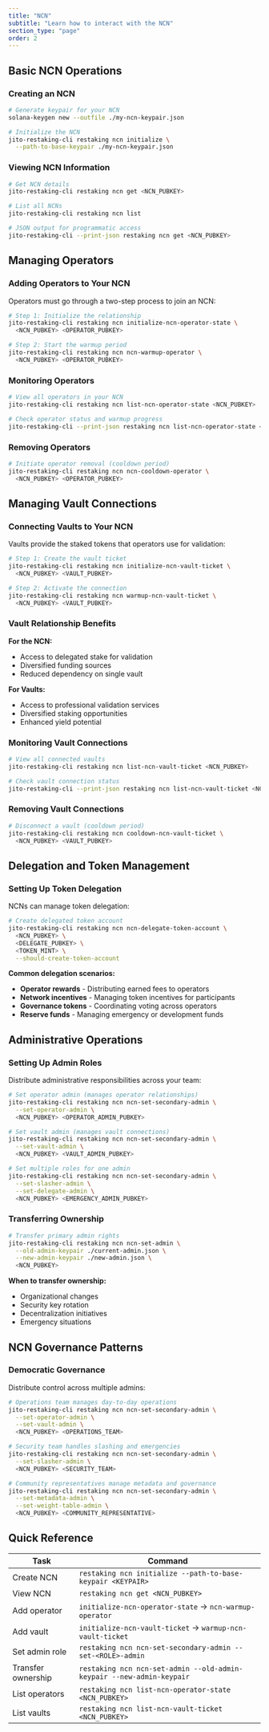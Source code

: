 ```yaml
---
title: "NCN"
subtitle: "Learn how to interact with the NCN"
section_type: "page"
order: 2
---
```


## Basic NCN Operations

### Creating an NCN

```bash
# Generate keypair for your NCN
solana-keygen new --outfile ./my-ncn-keypair.json

# Initialize the NCN
jito-restaking-cli restaking ncn initialize \
  --path-to-base-keypair ./my-ncn-keypair.json
```

### Viewing NCN Information

```bash
# Get NCN details
jito-restaking-cli restaking ncn get <NCN_PUBKEY>

# List all NCNs
jito-restaking-cli restaking ncn list

# JSON output for programmatic access
jito-restaking-cli --print-json restaking ncn get <NCN_PUBKEY>
```

## Managing Operators

### Adding Operators to Your NCN

Operators must go through a two-step process to join an NCN:

```bash
# Step 1: Initialize the relationship
jito-restaking-cli restaking ncn initialize-ncn-operator-state \
  <NCN_PUBKEY> <OPERATOR_PUBKEY>

# Step 2: Start the warmup period
jito-restaking-cli restaking ncn ncn-warmup-operator \
  <NCN_PUBKEY> <OPERATOR_PUBKEY>
```

### Monitoring Operators

```bash
# View all operators in your NCN
jito-restaking-cli restaking ncn list-ncn-operator-state <NCN_PUBKEY>

# Check operator status and warmup progress
jito-restaking-cli --print-json restaking ncn list-ncn-operator-state <NCN_PUBKEY>
```

### Removing Operators

```bash
# Initiate operator removal (cooldown period)
jito-restaking-cli restaking ncn ncn-cooldown-operator \
  <NCN_PUBKEY> <OPERATOR_PUBKEY>
```


## Managing Vault Connections

### Connecting Vaults to Your NCN

Vaults provide the staked tokens that operators use for validation:

```bash
# Step 1: Create the vault ticket
jito-restaking-cli restaking ncn initialize-ncn-vault-ticket \
  <NCN_PUBKEY> <VAULT_PUBKEY>

# Step 2: Activate the connection
jito-restaking-cli restaking ncn warmup-ncn-vault-ticket \
  <NCN_PUBKEY> <VAULT_PUBKEY>
```

### Vault Relationship Benefits

**For the NCN:**
- Access to delegated stake for validation
- Diversified funding sources
- Reduced dependency on single vault

**For Vaults:**
- Access to professional validation services
- Diversified staking opportunities
- Enhanced yield potential

### Monitoring Vault Connections

```bash
# View all connected vaults
jito-restaking-cli restaking ncn list-ncn-vault-ticket <NCN_PUBKEY>

# Check vault connection status
jito-restaking-cli --print-json restaking ncn list-ncn-vault-ticket <NCN_PUBKEY>
```

### Removing Vault Connections

```bash
# Disconnect a vault (cooldown period)
jito-restaking-cli restaking ncn cooldown-ncn-vault-ticket \
  <NCN_PUBKEY> <VAULT_PUBKEY>
```

## Delegation and Token Management

### Setting Up Token Delegation

NCNs can manage token delegation:

```bash
# Create delegated token account
jito-restaking-cli restaking ncn ncn-delegate-token-account \
  <NCN_PUBKEY> \
  <DELEGATE_PUBKEY> \
  <TOKEN_MINT> \
  --should-create-token-account
```

**Common delegation scenarios:**
- **Operator rewards** - Distributing earned fees to operators
- **Network incentives** - Managing token incentives for participants
- **Governance tokens** - Coordinating voting across operators
- **Reserve funds** - Managing emergency or development funds


## Administrative Operations

### Setting Up Admin Roles

Distribute administrative responsibilities across your team:

```bash
# Set operator admin (manages operator relationships)
jito-restaking-cli restaking ncn ncn-set-secondary-admin \
  --set-operator-admin \
  <NCN_PUBKEY> <OPERATOR_ADMIN_PUBKEY>

# Set vault admin (manages vault connections)
jito-restaking-cli restaking ncn ncn-set-secondary-admin \
  --set-vault-admin \
  <NCN_PUBKEY> <VAULT_ADMIN_PUBKEY>

# Set multiple roles for one admin
jito-restaking-cli restaking ncn ncn-set-secondary-admin \
  --set-slasher-admin \
  --set-delegate-admin \
  <NCN_PUBKEY> <EMERGENCY_ADMIN_PUBKEY>
```

### Transferring Ownership

```bash
# Transfer primary admin rights
jito-restaking-cli restaking ncn ncn-set-admin \
  --old-admin-keypair ./current-admin.json \
  --new-admin-keypair ./new-admin.json \
  <NCN_PUBKEY>
```

**When to transfer ownership:**
- Organizational changes
- Security key rotation
- Decentralization initiatives
- Emergency situations

## NCN Governance Patterns

### Democratic Governance

Distribute control across multiple admins:

```bash
# Operations team manages day-to-day operations
jito-restaking-cli restaking ncn ncn-set-secondary-admin \
  --set-operator-admin \
  --set-vault-admin \
  <NCN_PUBKEY> <OPERATIONS_TEAM>

# Security team handles slashing and emergencies
jito-restaking-cli restaking ncn ncn-set-secondary-admin \
  --set-slasher-admin \
  <NCN_PUBKEY> <SECURITY_TEAM>

# Community representatives manage metadata and governance
jito-restaking-cli restaking ncn ncn-set-secondary-admin \
  --set-metadata-admin \
  --set-weight-table-admin \
  <NCN_PUBKEY> <COMMUNITY_REPRESENTATIVE>
```

## Quick Reference

| Task | Command |
|------|---------|
| Create NCN | `restaking ncn initialize --path-to-base-keypair <KEYPAIR>` |
| View NCN | `restaking ncn get <NCN_PUBKEY>` |
| Add operator | `initialize-ncn-operator-state` → `ncn-warmup-operator` |
| Add vault | `initialize-ncn-vault-ticket` → `warmup-ncn-vault-ticket` |
| Set admin role | `restaking ncn ncn-set-secondary-admin --set-<ROLE>-admin` |
| Transfer ownership | `restaking ncn ncn-set-admin --old-admin-keypair --new-admin-keypair` |
| List operators | `restaking ncn list-ncn-operator-state <NCN_PUBKEY>` |
| List vaults | `restaking ncn list-ncn-vault-ticket <NCN_PUBKEY>` |